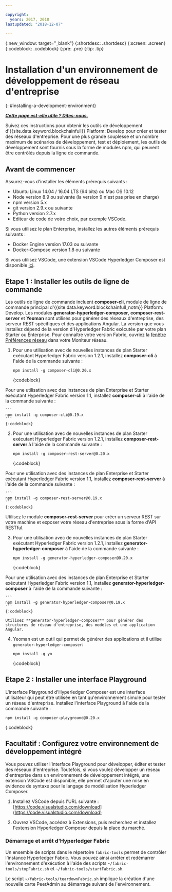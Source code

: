 ```yaml
---

copyright:
  years: 2017, 2018
lastupdated: "2018-12-07"

---
```


{:new_window: target="_blank"}
{:shortdesc: .shortdesc}
{:screen: .screen}
{:codeblock: .codeblock}
{:pre: .pre}
{:tip: .tip}

# Installation d'un environnement de développement de réseau d'entreprise
{: #installing-a-development-environment}


***[Cette page est-elle utile ? Dites-nous.](https://www.surveygizmo.com/s3/4501493/IBM-Blockchain-Documentation)***


Suivez ces instructions pour obtenir les outils de développement d'{{site.data.keyword.blockchainfull}} Platform: Develop pour créer et tester des réseaux d'entreprise. Pour une plus grande souplesse et un nombre maximum de scénarios de développement, test et déploiement, les outils de développement sont fournis sous la forme de modules npm, qui peuvent être contrôlés depuis la ligne de commande.

## Avant de commencer

Assurez-vous d'installer les éléments prérequis suivants :

- Ubuntu Linux 14.04 / 16.04 LTS (64 bits) ou Mac OS 10.12
- Node version 8.9 ou suivante (la version 9 n'est pas prise en charge)
- npm version 5.x
- git version 2.9.x ou suivante
- Python version 2.7.x
- Editeur de code de votre choix, par exemple VSCode.

Si vous utilisez le plan Enterprise, installez les autres éléments prérequis suivants :

- Docker Engine version 17.03 ou suivante
- Docker-Compose version 1.8 ou suivante

Si vous utilisez VSCode, une extension VSCode Hyperledger Composer est disponible [ici](https://marketplace.visualstudio.com/items?itemName=HyperledgerComposer.composer-support-client).

## Etape 1 : Installer les outils de ligne de commande

Les outils de ligne de commande incluent **composer-cli**, module de ligne de commande principal d'{{site.data.keyword.blockchainfull_notm}} Platform: Develop. Les modules **generator-hyperledger-composer**, **composer-rest-server** et **Yeoman** sont utilisés pour générer des réseaux d'entreprise, des serveur REST spécifiques et des applications Angular. La version que vous installez dépend de la version d'Hyperledger Fabric exécutée par votre plan Starter ou Enterprise. Pour connaître votre version Fabric, ouvriez la [fenêtre Préférences réseau](../v10_dashboard.html#network-preferences) dans votre Moniteur réseau.

1. Pour une utilisation avec de nouvelles instances de plan Starter exécutant Hyperledger Fabric version 1.2.1, installez **composer-cli** à l'aide de la commande suivante :

    ```
    npm install -g composer-cli@0.20.x
    ```
    {:codeblock}

  Pour une utilisation avec des instances de plan Enterprise et Starter exécutant Hyperledger Fabric version 1.1, installez **composer-cli** à l'aide de la commande suivante :

    ```
    npm install -g composer-cli@0.19.x
    ```
    {:codeblock}

2. Pour une utilisation avec de nouvelles instances de plan Starter exécutant Hyperledger Fabric version 1.2.1, installez **composer-rest-server** à l'aide de la commande suivante :

    ```
    npm install -g composer-rest-server@0.20.x
    ```
    {:codeblock}

  Pour une utilisation avec des instances de plan Enterprise et Starter exécutant Hyperledger Fabric version 1.1, installez **composer-rest-server** à l'aide de la commande suivante :

    ```
    npm install -g composer-rest-server@0.19.x
    ```
    {:codeblock}

 Utilisez le module **composer-rest-server** pour créer un serveur REST sur votre machine et exposer votre réseau d'entreprise sous la forme d'API RESTful.

3. Pour une utilisation avec de nouvelles instances de plan Starter exécutant Hyperledger Fabric version 1.2.1, installez **generator-hyperledger-composer** à l'aide de la commande suivante :

    ```
    npm install -g generator-hyperledger-composer@0.20.x
    ```
    {:codeblock}

  Pour une utilisation avec des instances de plan Enterprise et Starter exécutant Hyperledger Fabric version 1.1, installez **generator-hyperledger-composer** à l'aide de la commande suivante :

    ```
    npm install -g generator-hyperledger-composer@0.19.x
    ```
    {:codeblock}

    Utilisez **generator-hyperledger-composer** pour générer des structures de réseau d'entreprise, des modèles et une application Angular.

4. Yeoman est un outil qui permet de générer des applications et il utilise `generator-hyperledger-composer`:

    ```
    npm install -g yo
    ```
    {:codeblock}

## Etape 2 : Installer une interface Playground

L'interface Playground d'Hyperledger Composer est une interface utilisateur qui peut être utilisée en tant qu'environnement simulé pour tester un réseau d'entreprise. Installez l'interface Playground à l'aide de la commande suivante :

```
npm install -g composer-playground@0.20.x
```
{:codeblock}


## Facultatif : Configurez votre environnement de développement intégré

Vous pouvez utiliser l'interface Playground pour développer, éditer et tester des réseaux d'entreprise. Toutefois, si vous voulez développer un réseau d'entreprise dans un environnement de développement intégré, une extension VSCode est disponible, elle permet d'ajouter une mise en évidence de syntaxe pour le langage de modélisation Hyperledger Composer.

1. Installez VSCode depuis l'URL suivante : [https://code.visualstudio.com/download](https://code.visualstudio.com/download)

2. Ouvrez VSCode, accédez à Extensions, puis recherchez et installez l'extension Hyperledger Composer depuis la place du marché.


### Démarrage et arrêt d'Hyperledger Fabric

Un ensemble de scripts dans le répertoire `fabric-tools` permet de contrôler l'instance Hyperledger Fabric. Vous pouvez ainsi arrêter et redémarrer l'environnement d'exécution à l'aide des scripts `~/fabric-tools/stopFabric.sh` et `~/fabric-tools/startFabric.sh`.

Le script `~/fabric-tools/teardownFabric.sh` implique la création d'une nouvelle carte PeerAdmin au démarrage suivant de l'environnement.

